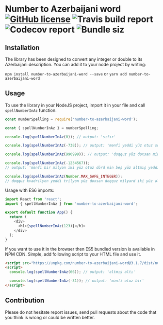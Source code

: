 # Number to Azerbaijani word [![GitHub license](https://img.shields.io/badge/license-MIT-blue.svg)](https://github.com/orkhan-huseyn/number-to-azerbaijani-word/blob/master/LICENSE) ![Travis build report](https://img.shields.io/travis/orkhan-huseyn/number-to-azerbaijani-word.svg) ![Codecov report](https://img.shields.io/codecov/c/github/orkhan-huseyn/number-to-azerbaijani-word.svg) ![Bundle siz](https://img.shields.io/bundlephobia/min/number-to-azerbaijani-word.svg)

## Installation

The library has been designed to convert any integer or double to its Azerbaijani description.
You can add it to your node project by writing:

`npm install number-to-azerbaijani-word --save` or `yarn add number-to-azerbaijani-word`

## Usage

To use the library in your NodeJS project, import it in your file and call `spellNumberInAz` function.

```javascript
const numberSpelling = require('number-to-azerbaijani-word');

const { spellNumberInAz } = numberSpelling;

console.log(spellNumberInAz(0)); // output: 'sıfır'

console.log(spellNumberInAz(-738)); // output: 'mənfi yeddi yüz otuz səkkiz'

console.log(spellNumberInAz(990999)); // output: 'doqquz yüz doxsan min doqquz yüz doxsan doqquz'

console.log(spellNumberInAz(-1234567));
// output: 'mənfi bir milyon iki yüz otuz dörd min beş yüz altmış yeddi'

console.log(spellNumberInAz(Number.MAX_SAFE_INTEGER));
// doqquz kvadrilyon yeddi trilyon yüz doxsan doqquz milyard iki yüz əlli dörd milyon yeddi yüz qırx min doqquz yüz doxsan bir
```

Usage with ES6 imports:

```javascript
import React from 'react';
import { spellNumberInAz } from 'number-to-azerbaijani-word';

export default function App() {
  return (
    <div>
      <h1>{spellNumberInAz(123)}</h1>
    </div>
  );
}
```

If you want to use it in the browser then ES5 bundled version is available in NPM CDN.
Simple, add following script to your HTML file and use it.

```html
<script src="https://unpkg.com/number-to-azerbaijani-word@3.1.7/dist/number-to-az-word.umd.min.js"></script>
<script>
  console.log(spellNumberInAz(66)); // output: 'altmış altı'

  console.log(spellNumberInAz(-31)); // output: 'mənfi otuz bir'
</script>
```

## Contribution

Please do not hesitate report issues, send pull requests about the code that you think is wrong or could be written better.
